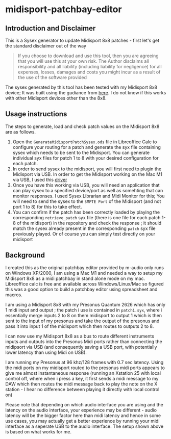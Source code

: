 # midisport-patchbay-editor
## Introduction and Disclaimer
This is a Sysex generator to update Midisport 8x8 patches - first let's get the standard disclaimer out of the way

> If you choose to download and use this tool, then you are agreeing that you will use this at your own risk. The Author disclaims all responsibility and all liability (including liability for negligence) for all expenses, losses, damages and costs you might incur as a result of the use of the software provided

The sysex generated by this tool has been tested with my Midisport 8x8 device; It was built using the gudiance from [here](https://alsa.opensrc.org/USBMidiDevices#Midisport_8x8). I do not know if this works with other Midisport devices other than the 8x8.

## Usage instructions
The steps to generate, load and check patch values on the Midisport 8x8 are as follows.

1. Open the `GenerateMidisportPatchSysex.ods`  file in Libreoffice Calc to configure your routing for a patch and generate the syx file containing sysex which needs to be sent to the Midisport. You can generate individual syx files for patch 1 to 8 with your desired configuration for each patch.
2. In order to send sysex to the midisport, you will first need to plugin the Midisport via USB. In order to get the Midisport working on the Mac M1 via USB, I used this [driver](https://github.com/leighsmith/midisport-macos)
3. Once you have this working via USB, you will need an application that can play sysex to a specified device/port as well as somehting that can monitor responses. I used Sysex Librarian and Midi Monitor for this; You will need to send the sysex to the `SMPTE Port` of the Midisport (and not port 1 to 8) for this to take effect.
4. You can confirm if the patch has been correctly loaded by playing the corresponding `retrieve_patch` syx file (there is one file for each patch 1-8 of the midisport) in the repository and check the response ; it should match the sysex already present in the corresponding `patch` syx file previously played. Or of course you can simply test directly on your midisport

## Background
I created this as the original patchbay editor provided by m-audio only runs on Windows XP/2000, I am using a Mac M1 and needed a way to setup my Midisport 8x8 as a midi patchbay in stand alone mode on my mac. Libreoffice calc is free and available across Windows/Linux/Mac so figured this was a good option to build a patchbay editor using spreadsheet and macros.
 
I am using a Midisport 8x8 with my Presonus Quantum 2626 which has only 1 midi input and output ; the patch i use is contained in `patch1.syx`, where i essentially merge inputs 2 to 8 on them midisport to output 1 which is then sent to the input of my presonus and take the output of the presonus and pass it into input 1 of the midisport which then routes to outputs 2 to 8.

I can now use my Midisport 8x8 as a bus to route different instruments inputs and outputs into the Presonus Midi ports rather than connecting the midipsort via USB (and consequently saving a USB port, with potentially lower latency than using Midi on USB).

I am running my Presonus at 96 khz/128 frames with 0.7 sec latency. Using the midi ports on my midisport routed to the presonus midi ports appears to give me almost instantaneous response (running an Xstation 25 with local control off, where when i press a key, it first sends a midi message to my DAW which then routes the midi message back to play the note on the X station - I hear no difference between playing it directly with local control on)

Please note that depending on which audio interface you are using and the latency on  the audio interface, your experience may be different - audio latency will be the bigger factor here than midi latency and hence in some use cases, you may actually get a better experience by running your midi interface as a seperate USB to the audio interface. The setup shown above is based on what works for me.


